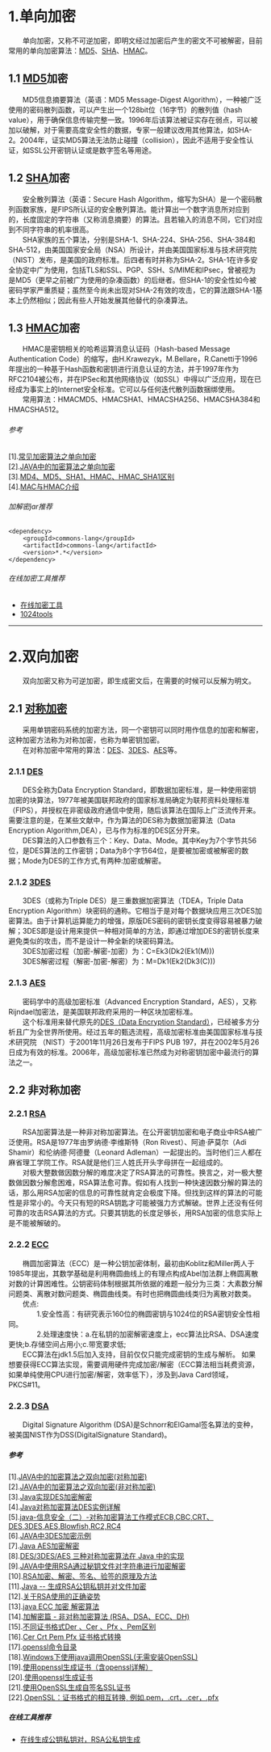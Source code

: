 # 1.单向加密
&emsp;&emsp;单向加密，又称不可逆加密，即明文经过加密后产生的密文不可被解密，目前常用的单向加密算法：[MD5][md5]、[SHA][sha]、[HMAC][hmac]。
## 1.1 [MD5][md5]加密
&emsp;&emsp;MD5信息摘要算法（英语：MD5 Message-Digest Algorithm），一种被广泛使用的密码散列函数，可以产生出一个128bit位（16字节）的散列值（hash value），用于确保信息传输完整一致。1996年后该算法被证实存在弱点，可以被加以破解，对于需要高度安全性的数据，专家一般建议改用其他算法，如SHA-2。2004年，证实MD5算法无法防止碰撞（collision），因此不适用于安全性认证，如SSL公开密钥认证或是数字签名等用途。
## 1.2 [SHA][sha]加密
&emsp;&emsp;安全散列算法（英语：Secure Hash Algorithm，缩写为SHA）是一个密码散列函数家族，是FIPS所认证的安全散列算法。能计算出一个数字消息所对应到的，长度固定的字符串（又称消息摘要）的算法。且若输入的消息不同，它们对应到不同字符串的机率很高。  
&emsp;&emsp;SHA家族的五个算法，分别是SHA-1、SHA-224、SHA-256、SHA-384和SHA-512，由美国国家安全局（NSA）所设计，并由美国国家标准与技术研究院（NIST）发布，是美国的政府标准。后四者有时并称为SHA-2。SHA-1在许多安全协定中广为使用，包括TLS和SSL、PGP、SSH、S/MIME和IPsec，曾被视为是MD5（更早之前被广为使用的杂凑函数）的后继者。但SHA-1的安全性如今被密码学家严重质疑；虽然至今尚未出现对SHA-2有效的攻击，它的算法跟SHA-1基本上仍然相似；因此有些人开始发展其他替代的杂凑算法。
## 1.3 [HMAC][hmac]加密
&emsp;&emsp;HMAC是密钥相关的哈希运算消息认证码（Hash-based Message Authentication Code）的缩写，由H.Krawezyk，M.Bellare，R.Canetti于1996年提出的一种基于Hash函数和密钥进行消息认证的方法，并于1997年作为RFC2104被公布，并在IPSec和其他网络协议（如SSL）中得以广泛应用，现在已经成为事实上的Internet安全标准。它可以与任何迭代散列函数捆绑使用。  
&emsp;&emsp;常用算法：HMACMD5、HMACSHA1、HMACSHA256、HMACSHA384和HMACSHA512。

###### 参考  
[1].[常见加密算法之单向加密](https://cloud.tencent.com/developer/article/1608669)  
[2].[JAVA中的加密算法之单向加密](https://cloud.tencent.com/developer/article/1608733)  
[3].[MD4、MD5、SHA1、HMAC、HMAC_SHA1区别](https://blog.csdn.net/hero272285642/article/details/100032749)  
[4].[MAC与HMAC介绍](https://blog.51cto.com/xwandrew/2050973)  

###### 加解密jar推荐
    <dependency>
        <groupId>commons-lang</groupId>
        <artifactId>commons-lang</artifactId>
        <version>*.*</version>
    </dependency>
###### 在线加密工具推荐
* [在线加密工具](http://tool.chinaz.com/tools/md5.aspx)
* [1024tools](https://1024tools.com/hmac)

---
# 2.双向加密
&emsp;&emsp;双向加密又称为可逆加密，即生成密文后，在需要的时候可以反解为明文。
## 2.1 [对称加密][symmetricalEncryption]
&emsp;&emsp;采用单钥密码系统的加密方法，同一个密钥可以同时用作信息的加密和解密，这种加密方法称为对称加密，也称为单密钥加密。  
&emsp;&emsp;在对称加密中常用的算法：[DES][des]、[3DES][3des]、[AES][aes]等。
### 2.1.1 [DES][des]
&emsp;&emsp;DES全称为Data Encryption Standard，即数据加密标准，是一种使用密钥加密的块算法，1977年被美国联邦政府的国家标准局确定为联邦资料处理标准（FIPS），并授权在非密级政府通信中使用，随后该算法在国际上广泛流传开来。需要注意的是，在某些文献中，作为算法的DES称为数据加密算法（Data Encryption Algorithm,DEA），已与作为标准的DES区分开来。  
&emsp;&emsp;DES算法的入口参数有三个：Key、Data、Mode。其中Key为7个字节共56位，是DES算法的工作密钥；Data为8个字节64位，是要被加密或被解密的数据；Mode为DES的工作方式,有两种:加密或解密。
### 2.1.2 [3DES][3des]
&emsp;&emsp;3DES（或称为Triple DES）是三重数据加密算法（TDEA，Triple Data Encryption Algorithm）块密码的通称。它相当于是对每个数据块应用三次DES加密算法。由于计算机运算能力的增强，原版DES密码的密钥长度变得容易被暴力破解；3DES即是设计用来提供一种相对简单的方法，即通过增加DES的密钥长度来避免类似的攻击，而不是设计一种全新的块密码算法。  
&emsp;&emsp;3DES加密过程（加密-解密-加密）为：C=Ek3(Dk2(Ek1(M)))  
&emsp;&emsp;3DES解密过程（解密-加密-解密）为：M=Dk1(Ek2(Dk3(C)))
### 2.1.3 [AES][aes]
&emsp;&emsp;密码学中的高级加密标准（Advanced Encryption Standard，AES），又称Rijndael加密法，是美国联邦政府采用的一种区块加密标准。  
&emsp;&emsp;这个标准用来替代原先的[DES（Data Encryption Standard）][des]，已经被多方分析且广为全世界所使用。经过五年的甄选流程，高级加密标准由美国国家标准与技术研究院 （NIST）于2001年11月26日发布于FIPS PUB 197，并在2002年5月26日成为有效的标准。2006年，高级加密标准已然成为对称密钥加密中最流行的算法之一。
## 2.2 非对称加密
### 2.2.1 [RSA][rsa]
&emsp;&emsp;RSA加密算法是一种非对称加密算法。在公开密钥加密和电子商业中RSA被广泛使用。RSA是1977年由罗纳德·李维斯特（Ron Rivest）、阿迪·萨莫尔（Adi Shamir）和伦纳德·阿德曼（Leonard Adleman）一起提出的。当时他们三人都在麻省理工学院工作。RSA就是他们三人姓氏开头字母拼在一起组成的。  
&emsp;&emsp;对极大整数做因数分解的难度决定了RSA算法的可靠性。换言之，对一极大整数做因数分解愈困难，RSA算法愈可靠。假如有人找到一种快速因数分解的算法的话，那么用RSA加密的信息的可靠性就肯定会极度下降。但找到这样的算法的可能性是非常小的。今天只有短的RSA钥匙才可能被强力方式解破。世界上还没有任何可靠的攻击RSA算法的方式。只要其钥匙的长度足够长，用RSA加密的信息实际上是不能被解破的。  
### 2.2.2 [ECC][ecc]
&emsp;&emsp;椭圆加密算法（ECC）是一种公钥加密体制，最初由Koblitz和Miller两人于1985年提出，其数学基础是利用椭圆曲线上的有理点构成Abel加法群上椭圆离散对数的计算困难性。公钥密码体制根据其所依据的难题一般分为三类：大素数分解问题类、离散对数问题类、椭圆曲线类。有时也把椭圆曲线类归为离散对数类。  
&emsp;&emsp;优点:  
&emsp;&emsp;&emsp;&emsp;1.安全性高：有研究表示160位的椭圆密钥与1024位的RSA密钥安全性相同。  
&emsp;&emsp;&emsp;&emsp;2.处理速度快：a.在私钥的加密解密速度上，ecc算法比RSA、DSA速度更快;b.存储空间占用小;c.带宽要求低;  
&emsp;&emsp;ECC算法在jdk1.5后加入支持，目前仅仅只能完成密钥的生成与解析。 如果想要获得ECC算法实现，需要调用硬件完成加密/解密（ECC算法相当耗费资源，如果单纯使用CPU进行加密/解密，效率低下），涉及到Java Card领域，PKCS#11。  
### 2.2.3 [DSA][dsa]
&emsp;&emsp;Digital Signature Algorithm (DSA)是Schnorr和ElGamal签名算法的变种，被美国NIST作为DSS(DigitalSignature Standard)。
##### 参考
[1].[JAVA中的加密算法之双向加密(对称加密)](https://cloud.tencent.com/developer/article/1608323)  
[2].[JAVA中的加密算法之双向加密(非对称加密)](https://cloud.tencent.com/developer/article/1608852)  
[3].[Java实现DES加密解密](https://blog.csdn.net/gs12software/article/details/83899389)  
[4].[Java对称加密算法DES实例详解](https://www.jb51.net/article/169715.htm)  
[5].[java-信息安全（二）-对称加密算法工作模式ECB,CBC,CRT、DES,3DES,AES,Blowfish,RC2,RC4](https://www.cnblogs.com/bjlhx/p/6544766.html)  
[6].[JAVA中3DES加密示例](https://blog.csdn.net/qq_32133405/article/details/83112779)  
[7].[Java AES加密解密](https://www.cnblogs.com/li150dan/p/10921599.html)  
[8].[DES/3DES/AES 三种对称加密算法在 Java 中的实现](https://blog.csdn.net/s573626822/article/details/80596133)  
[9].[JAVA中使用RSA通过秘钥文件对字符串进行加密解密](https://www.cnblogs.com/cnndevelop/p/7137638.html)  
[10].[RSA加密、解密、签名、验签的原理及方法](https://www.cnblogs.com/pcheng/p/9629621.html)  
[11].[Java -- 生成RSA公钥私钥并对文件加密](https://blog.csdn.net/Aeve_imp/article/details/101217466)  
[12].[关于RSA使用的正确姿势](https://www.cnblogs.com/ppldev/p/5110667.html)  
[13].[java ECC 加密 解密算法](https://blog.csdn.net/qq_18206683/article/details/85066987)  
[14].[加解密篇 - 非对称加密算法 (RSA、DSA、ECC、DH)](https://blog.csdn.net/u014294681/article/details/86705999)  
[15].[不同证书格式Der 、Cer 、Pfx 、Pem区别](https://blog.csdn.net/chinahiphop/article/details/100145467)  
[16].[Cer Crt Pem Pfx 证书格式转换](https://www.cnblogs.com/aiqingqing/p/4521667.html)  
[17].[openssl命令目录](https://www.cnblogs.com/aixiaoxiaoyu/p/8650180.html)  
[18].[Windows下使用java调用OpenSSL(无需安装OpenSSL)](https://my.oschina.net/u/3695687/blog/1542125)  
[19].[使用openssl生成证书（含openssl详解）](https://blog.csdn.net/bbwangj/article/details/82503675)  
[20].[使用openssl生成证书](https://segmentfault.com/a/1190000019622898)  
[21].[使用OpenSSL生成自签名SSL证书](https://blog.csdn.net/nklinsirui/article/details/89432430?utm_medium=distribute.pc_relevant.none-task-blog-BlogCommendFromMachineLearnPai2-2.nonecase&depth_1-utm_source=distribute.pc_relevant.none-task-blog-BlogCommendFromMachineLearnPai2-2.nonecase)  
[22].[OpenSSL：证书格式的相互转换, 例如.pem，.crt，.cer，.pfx](https://blog.csdn.net/qq_18105691/article/details/83339101)
##### 在线工具推荐
* [在线生成公钥私钥对，RSA公私钥生成](http://www.metools.info/code/c80.html)
<!--全局链接-->
[md5]: https://baike.baidu.com/item/MD5/212708?fr=aladdin "md5"
[sha]: https://baike.baidu.com/item/SHA%E5%AE%B6%E6%97%8F/9849595?fr=aladdin "sha"
[hmac]: https://baike.baidu.com/item/hmac/7307543?fr=aladdin "hmac"
[symmetricalEncryption]: https://baike.baidu.com/item/%E5%AF%B9%E7%A7%B0%E5%8A%A0%E5%AF%86/2152944?fr=aladdin "对称加密"
[des]: https://baike.baidu.com/item/DES/210508?fr=aladdin "des"
[3des]: https://baike.baidu.com/item/3DES "3des"
[aes]: https://baike.baidu.com/item/%E9%AB%98%E7%BA%A7%E5%8A%A0%E5%AF%86%E6%A0%87%E5%87%86/468774?fromtitle=aes&fromid=5903 "aes"
[rsa]: https://baike.baidu.com/item/RSA%E7%AE%97%E6%B3%95/263310?fromtitle=RSA&fromid=210678&fr=aladdin "rsa"
[ecc]: https://baike.baidu.com/item/%E6%A4%AD%E5%9C%86%E5%8A%A0%E5%AF%86%E7%AE%97%E6%B3%95/10305582?fr=aladdin "ecc"
[dsa]: https://baike.baidu.com/item/DSA%E7%AE%97%E6%B3%95/10856660?fr=aladdin "dsa"